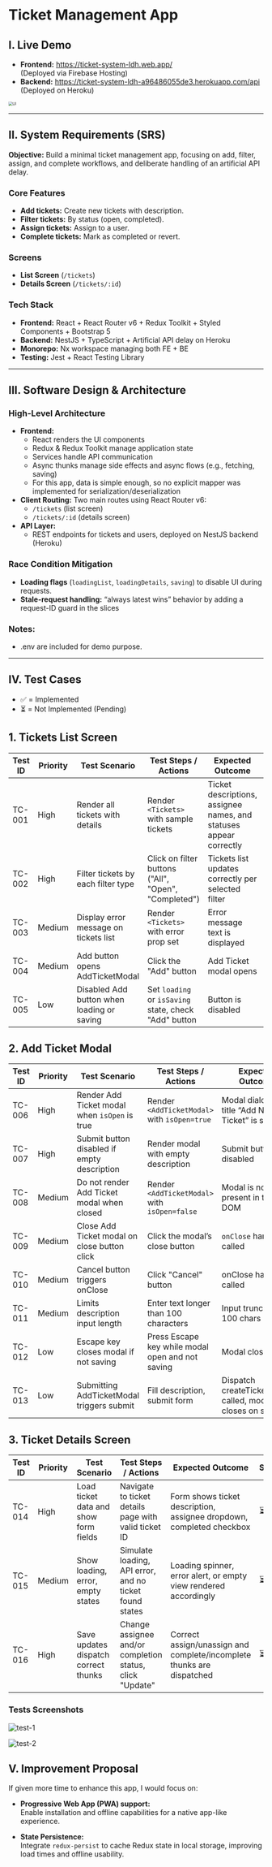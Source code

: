 # Ticket Management App



## I. Live Demo

- **Frontend:** https://ticket-system-ldh.web.app/  
  (Deployed via Firebase Hosting)  
- **Backend:** https://ticket-system-ldh-a96486055de3.herokuapp.com/api
  (Deployed on Heroku)

<img src="./docs/UI.png" alt="UI" style="zoom:50%;" />

---



## II. System Requirements (SRS)

**Objective:** 
Build a minimal ticket management app, focusing on add, filter, assign, and complete workflows, and deliberate handling of an artificial API delay.

### Core Features

- **Add tickets:** Create new tickets with description.  
- **Filter tickets:** By status (open, completed).  
- **Assign tickets:** Assign to a user.  
- **Complete tickets:** Mark as completed or revert.  

### Screens

- **List Screen** (`/tickets`)  
- **Details Screen** (`/tickets/:id`)  

### **Tech Stack**

- **Frontend:** React + React Router v6 + Redux Toolkit + Styled Components + Bootstrap 5
- **Backend:** NestJS + TypeScript + Artificial API delay on Heroku
- **Monorepo:** Nx workspace managing both FE + BE
- **Testing:** Jest + React Testing Library

---



## III. Software Design & Architecture

### High-Level Architecture

- **Frontend:**  
  - React renders the UI components  
  - Redux & Redux Toolkit manage application state  
  - Services handle API communication  
  - Async thunks manage side effects and async flows (e.g., fetching, saving)  
  - For this app, data is simple enough, so no explicit mapper was implemented for serialization/deserialization
- **Client Routing:** Two main routes using React Router v6:  
  - `/tickets` (list screen)  
  - `/tickets/:id` (details screen)  
- **API Layer:**  
  - REST endpoints for tickets and users, deployed on NestJS backend (Heroku)  

### Race Condition Mitigation

- **Loading flags** (`loadingList`, `loadingDetails`, `saving`) to disable UI during requests.  
- **Stale-request handling:**  “always latest wins” behavior by adding a request-ID guard in the slices

### **Notes**:

- .env are included for demo purpose.

---



## IV. Test Cases

- ✅ = Implemented
- ⏳ = Not Implemented (Pending)

## 1. Tickets List Screen

| **Test ID** | **Priority** | **Test Scenario**                          | **Test Steps / Actions**                              | **Expected Outcome**                                         | **Status** |
| ----------- | ------------ | ------------------------------------------ | ----------------------------------------------------- | ------------------------------------------------------------ | ---------- |
| TC-001      | High         | Render all tickets with details            | Render `<Tickets>` with sample tickets                | Ticket descriptions, assignee names, and statuses appear correctly | ✅          |
| TC-002      | High         | Filter tickets by each filter type         | Click on filter buttons ("All", "Open", "Completed")  | Tickets list updates correctly per selected filter           | ⏳          |
| TC-003      | Medium       | Display error message on tickets list      | Render `<Tickets>` with error prop set                | Error message text is displayed                              | ✅          |
| TC-004      | Medium       | Add button opens AddTicketModal            | Click the "Add" button                                | Add Ticket modal opens                                       | ✅          |
| TC-005      | Low          | Disabled Add button when loading or saving | Set `loading` or `isSaving` state, check "Add" button | Button is disabled                                           | ⏳          |

## 2. Add Ticket Modal

| **Test ID** | **Priority** | **Test Scenario**                             | **Test Steps / Actions**                         | **Expected Outcome**                                       | **Status** |
| ----------- | ------------ | --------------------------------------------- | ------------------------------------------------ | ---------------------------------------------------------- | ---------- |
| TC-006      | High         | Render Add Ticket modal when `isOpen` is true | Render `<AddTicketModal>` with `isOpen=true`     | Modal dialog with title “Add New Ticket” is shown          | ✅          |
| TC-007      | High         | Submit button disabled if empty description   | Render modal with empty description              | Submit button disabled                                     | ✅          |
| TC-008      | Medium       | Do not render Add Ticket modal when closed    | Render `<AddTicketModal>` with `isOpen=false`    | Modal is not present in the DOM                            | ✅          |
| TC-009      | Medium       | Close Add Ticket modal on close button click  | Click the modal’s close button                   | `onClose` handler is called                                | ✅          |
| TC-010      | Medium       | Cancel button triggers onClose                | Click "Cancel" button                            | onClose handler called                                     | ✅          |
| TC-011      | Medium       | Limits description input length               | Enter text longer than 100 characters            | Input truncated at 100 chars                               | ⏳          |
| TC-012      | Low          | Escape key closes modal if not saving         | Press Escape key while modal open and not saving | Modal closes                                               | ⏳          |
| TC-013      | Low          | Submitting AddTicketModal triggers submit     | Fill description, submit form                    | Dispatch createTicketThunk called, modal closes on success | ⏳          |



## 3. Ticket Details Screen

| **Test ID** | **Priority** | **Test Scenario**                     | **Test Steps / Actions**                                 | **Expected Outcome**                                         | **Status** |
| ----------- | ------------ | ------------------------------------- | -------------------------------------------------------- | ------------------------------------------------------------ | ---------- |
| TC-014      | High         | Load ticket data and show form fields | Navigate to ticket details page with valid ticket ID     | Form shows ticket description, assignee dropdown, completed checkbox | ⏳          |
| TC-015      | Medium       | Show loading, error, empty states     | Simulate loading, API error, and no ticket found states  | Loading spinner, error alert, or empty view rendered accordingly | ⏳          |
| TC-016      | High         | Save updates dispatch correct thunks  | Change assignee and/or completion status, click "Update" | Correct assign/unassign and complete/incomplete thunks are dispatched | ⏳          |



### Tests Screenshots

![test-1](./docs/test-1.png)

![test-2](./docs/test-2.png)

## V. Improvement Proposal

If given more time to enhance this app, I would focus on:

- **Progressive Web App (PWA) support:**  
  Enable installation and offline capabilities for a native app-like experience.

- **State Persistence:**  
  Integrate `redux-persist` to cache Redux state in local storage, improving load times and offline usability.
